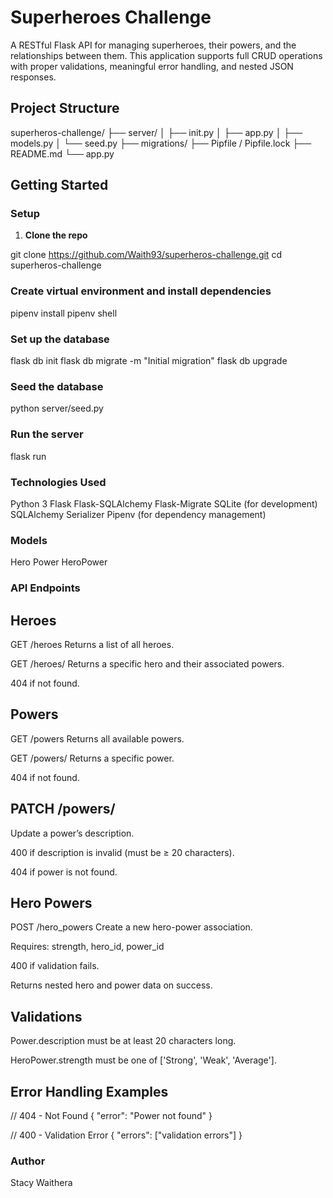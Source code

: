 # Superheroes Challenge
A RESTful Flask API for managing superheroes, their powers, and the relationships between them. This application supports full CRUD operations with proper validations, meaningful error handling, and nested JSON responses.



## Project Structure

superheros-challenge/
├── server/
│ ├── init.py
│ ├── app.py
│ ├── models.py
│ └── seed.py
├── migrations/
├── Pipfile / Pipfile.lock
├── README.md
└── app.py

##  Getting Started

###  Setup

1. **Clone the repo**

git clone https://github.com/Waith93/superheros-challenge.git
cd superheros-challenge

### Create virtual environment and install dependencies
pipenv install
pipenv shell

### Set up the database
flask db init
flask db migrate -m "Initial migration"
flask db upgrade

### Seed the database
python server/seed.py

### Run the server
flask run

### Technologies Used
Python 3
Flask
Flask-SQLAlchemy
Flask-Migrate
SQLite (for development)
SQLAlchemy Serializer
Pipenv (for dependency management)

### Models
Hero
Power
 HeroPower 	

### API Endpoints
## Heroes
GET /heroes
Returns a list of all heroes.

GET /heroes/<id>
Returns a specific hero and their associated powers.

404 if not found.

## Powers
GET /powers
Returns all available powers.

GET /powers/<id>
Returns a specific power.

404 if not found.

## PATCH /powers/<id>
Update a power’s description.

400 if description is invalid (must be ≥ 20 characters).

404 if power is not found.

## Hero Powers
POST /hero_powers
Create a new hero-power association.

Requires: strength, hero_id, power_id

400 if validation fails.

Returns nested hero and power data on success.

## Validations
Power.description must be at least 20 characters long.

HeroPower.strength must be one of ['Strong', 'Weak', 'Average'].

## Error Handling Examples
// 404 - Not Found
{
  "error": "Power not found"
}

// 400 - Validation Error
{
  "errors": ["validation errors"]
}

### Author
Stacy Waithera